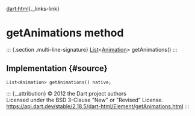[dart:html](../../dart-html/dart-html-library){._links-link}

getAnimations method
====================

::: {.section .multi-line-signature}
[List](../../dart-core/list-class)\<[Animation](../animation-class)\>
getAnimations()
:::

Implementation {#source}
--------------

``` {.language-dart data-language="dart"}
List<Animation> getAnimations() native;
```

::: {._attribution}
© 2012 the Dart project authors\
Licensed under the BSD 3-Clause \"New\" or \"Revised\" License.\
<https://api.dart.dev/stable/2.18.5/dart-html/Element/getAnimations.html>
:::

